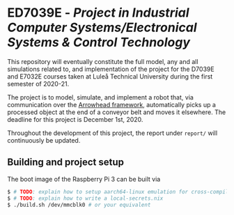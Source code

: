 # ED7039E - *Project in Industrial Computer Systems/Electronical Systems & Control Technology*
This repository will eventually constitute the full model,
any and all simulations related to, and implementation of the project for the D7039E and E7032E courses taken at Luleå Technical University during the first semester of 2020-21.

The project is to model, simulate, and implement a robot that,
via communication over the [Arrowhead framework](https://www.arrowhead.eu/arrowheadframework),
automatically picks up a processed object at the end of a conveyor belt and moves it elsewhere.
The deadline for this project is December 1st, 2020.

Throughout the development of this project, the report under `report/` will continuously be updated.

## Building and project setup
The boot image of the Raspberry Pi 3 can be built via
```bash
$ # TODO: explain how to setup aarch64-linux emulation for cross-compilation
$ # TODO: explain how to write a local-secrets.nix
$ ./build.sh /dev/mmcblk0 # or your equivalent
```
